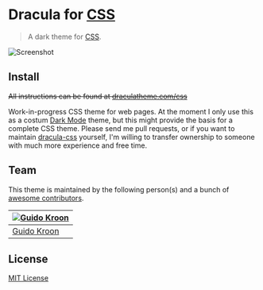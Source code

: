 # Dracula for [CSS](https://www.w3.org/TR/2011/REC-CSS2-20110607/)

> A dark theme for [CSS](https://www.w3.org/TR/2011/REC-CSS2-20110607/).

![Screenshot](https://github.com/gkroon/dracula-css/raw/master/dracula-css.png)

## Install

~~All instructions can be found at [draculatheme.com/css](https://draculatheme.com/css)~~

Work-in-progress CSS theme for web pages. At the moment I only use this as a costum [Dark Mode](https://mybrowseraddon.com/dark-mode.html) theme, but this might provide the basis for a complete CSS theme. Please send me pull requests, or if you want to maintain [dracula-css](.) yourself, I'm willing to transfer ownership to someone with much more experience and free time.

## Team

This theme is maintained by the following person(s) and a bunch of [awesome contributors](https://github.com/gkroon/dracula-css/graphs/contributors).

[![Guido Kroon](https://avatars0.githubusercontent.com/u/8877690?v=3&s=70)](https://github.com/gkroon) |
--- |
[Guido Kroon](https://github.com/gkroon) |

## License

[MIT License](./LICENSE)
